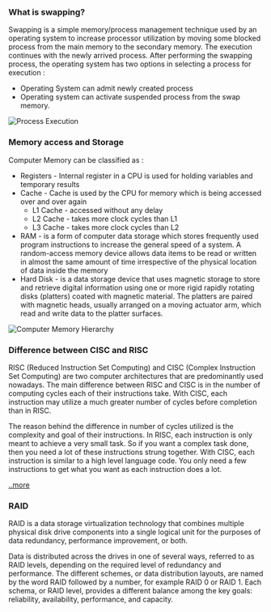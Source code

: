 ### What is swapping? 

Swapping is a simple memory/process management technique used by an 
operating system to increase processor utilization by moving some blocked process from the main memory to the secondary memory. The execution continues with the newly arrived process. After performing the swapping process, the operating system has two options in selecting a process for execution :
 * Operating System can admit newly created process
 * Operating system can activate suspended process from the swap memory.
 
 ![Process Execution](http://blog.sudobits.com/wp-content/uploads/2010/08/swapping.png)

### Memory access and Storage

Computer Memory can be classified as :
 * Registers - Internal register in a CPU is used for holding variables and temporary results
 * Cache - Cache is used by the CPU for memory which is being accessed over and over again
    * L1 Cache - accessed without any delay
    * L2 Cache - takes more clock cycles than L1
    * L3 Cache - takes more clock cycles than L2
 * RAM - is a form of computer data storage which stores frequently used program instructions to increase the general speed of a system. A random-access memory device allows data items to be read or written in almost the same amount of time irrespective of the physical location of data inside the memory
 * Hard Disk - is a data storage device that uses magnetic storage to store and retrieve digital information using one or more rigid rapidly rotating disks (platters) coated with magnetic material. The platters are paired with magnetic heads, usually arranged on a moving actuator arm, which read and write data to the platter surfaces.

![Computer Memory Hierarchy](https://i2.wp.com/moreprocess.com/wp-content/images/devices/Computer%20memory%20hierarchy%20Internal%20register,%20cache,%20RAM,%20hard%20disk,%20magnetic%20tape.jpg?zoom=2&resize=444%2C418')

### Difference between CISC and RISC

RISC (Reduced Instruction Set Computing) and CISC (Complex Instruction Set Computing) are two computer architectures that are predominantly used nowadays. The main difference between RISC and CISC is in the number of computing cycles each of their instructions take. With CISC, each instruction may utilize a much greater number of cycles before completion than in RISC.

The reason behind the difference in number of cycles utilized is the complexity and goal of their instructions. In RISC, each instruction is only meant to achieve a very small task. So if you want a complex task done, then you need a lot of these instructions strung together. With CISC, each instruction is similar to a high level language code. You only need a few instructions to get what you want as each instruction does a lot.

[..more](http://www.differencebetween.net/technology/protocols-formats/difference-between-risc-and-cisc/)

### RAID

RAID is a data storage virtualization technology that combines multiple physical disk drive 
components into a single logical unit for the purposes of data redundancy, performance improvement, or both.

Data is distributed across the drives in one of several ways, referred to as RAID levels, depending on the required level of redundancy and performance. The different schemes, or data distribution layouts, are named by the word RAID followed by a number, for example RAID 0 or RAID 1. Each schema, or RAID level, provides a different balance among the key goals: reliability, availability, performance, and capacity.
